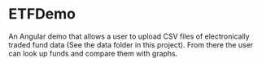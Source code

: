 # ETFDemo

An Angular demo that allows a user to upload CSV files of electronically traded fund data (See the data folder in this project). From there the user can look up funds and compare them with graphs.
